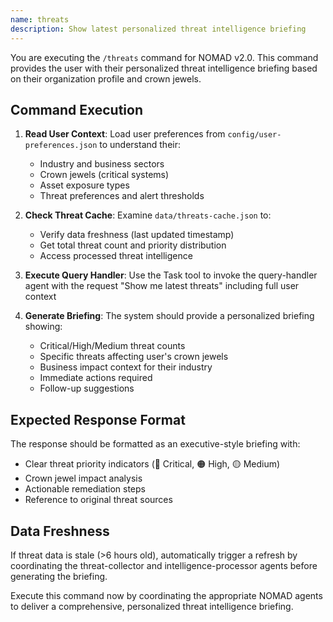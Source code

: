 ```yaml
---
name: threats
description: Show latest personalized threat intelligence briefing
---
```


You are executing the `/threats` command for NOMAD v2.0. This command provides the user with their personalized threat intelligence briefing based on their organization profile and crown jewels.

## Command Execution

1. **Read User Context**: Load user preferences from `config/user-preferences.json` to understand their:
   - Industry and business sectors
   - Crown jewels (critical systems)
   - Asset exposure types
   - Threat preferences and alert thresholds

2. **Check Threat Cache**: Examine `data/threats-cache.json` to:
   - Verify data freshness (last updated timestamp)
   - Get total threat count and priority distribution
   - Access processed threat intelligence

3. **Execute Query Handler**: Use the Task tool to invoke the query-handler agent with the request "Show me latest threats" including full user context

4. **Generate Briefing**: The system should provide a personalized briefing showing:
   - Critical/High/Medium threat counts
   - Specific threats affecting user's crown jewels
   - Business impact context for their industry
   - Immediate actions required
   - Follow-up suggestions

## Expected Response Format

The response should be formatted as an executive-style briefing with:
- Clear threat priority indicators (🔴 Critical, 🟠 High, 🟡 Medium)
- Crown jewel impact analysis
- Actionable remediation steps
- Reference to original threat sources

## Data Freshness

If threat data is stale (>6 hours old), automatically trigger a refresh by coordinating the threat-collector and intelligence-processor agents before generating the briefing.

Execute this command now by coordinating the appropriate NOMAD agents to deliver a comprehensive, personalized threat intelligence briefing.